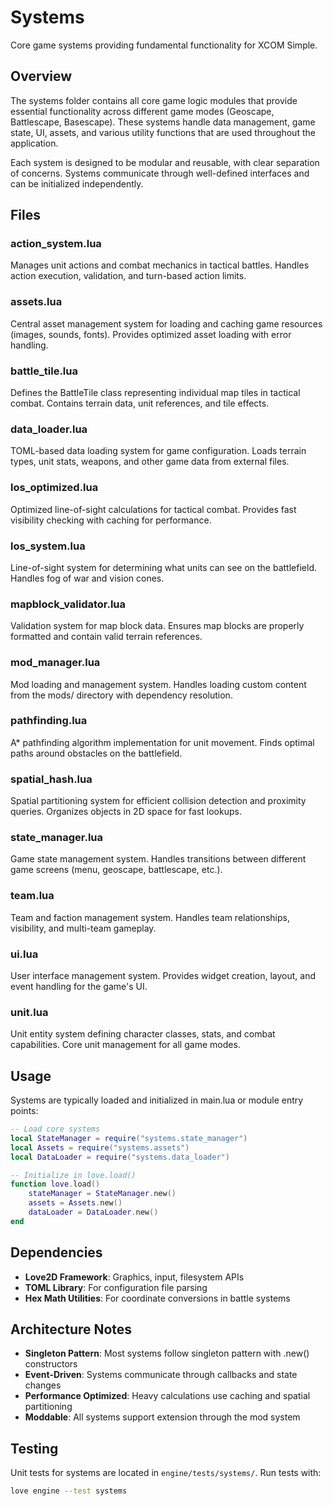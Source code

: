 # Systems

Core game systems providing fundamental functionality for XCOM Simple.

## Overview

The systems folder contains all core game logic modules that provide essential functionality across different game modes (Geoscape, Battlescape, Basescape). These systems handle data management, game state, UI, assets, and various utility functions that are used throughout the application.

Each system is designed to be modular and reusable, with clear separation of concerns. Systems communicate through well-defined interfaces and can be initialized independently.

## Files

### action_system.lua
Manages unit actions and combat mechanics in tactical battles. Handles action execution, validation, and turn-based action limits.

### assets.lua
Central asset management system for loading and caching game resources (images, sounds, fonts). Provides optimized asset loading with error handling.

### battle_tile.lua
Defines the BattleTile class representing individual map tiles in tactical combat. Contains terrain data, unit references, and tile effects.

### data_loader.lua
TOML-based data loading system for game configuration. Loads terrain types, unit stats, weapons, and other game data from external files.

### los_optimized.lua
Optimized line-of-sight calculations for tactical combat. Provides fast visibility checking with caching for performance.

### los_system.lua
Line-of-sight system for determining what units can see on the battlefield. Handles fog of war and vision cones.

### mapblock_validator.lua
Validation system for map block data. Ensures map blocks are properly formatted and contain valid terrain references.

### mod_manager.lua
Mod loading and management system. Handles loading custom content from the mods/ directory with dependency resolution.

### pathfinding.lua
A* pathfinding algorithm implementation for unit movement. Finds optimal paths around obstacles on the battlefield.

### spatial_hash.lua
Spatial partitioning system for efficient collision detection and proximity queries. Organizes objects in 2D space for fast lookups.

### state_manager.lua
Game state management system. Handles transitions between different game screens (menu, geoscape, battlescape, etc.).

### team.lua
Team and faction management system. Handles team relationships, visibility, and multi-team gameplay.

### ui.lua
User interface management system. Provides widget creation, layout, and event handling for the game's UI.

### unit.lua
Unit entity system defining character classes, stats, and combat capabilities. Core unit management for all game modes.

## Usage

Systems are typically loaded and initialized in main.lua or module entry points:

```lua
-- Load core systems
local StateManager = require("systems.state_manager")
local Assets = require("systems.assets")
local DataLoader = require("systems.data_loader")

-- Initialize in love.load()
function love.load()
    stateManager = StateManager.new()
    assets = Assets.new()
    dataLoader = DataLoader.new()
end
```

## Dependencies

- **Love2D Framework**: Graphics, input, filesystem APIs
- **TOML Library**: For configuration file parsing
- **Hex Math Utilities**: For coordinate conversions in battle systems

## Architecture Notes

- **Singleton Pattern**: Most systems follow singleton pattern with .new() constructors
- **Event-Driven**: Systems communicate through callbacks and state changes
- **Performance Optimized**: Heavy calculations use caching and spatial partitioning
- **Moddable**: All systems support extension through the mod system

## Testing

Unit tests for systems are located in `engine/tests/systems/`. Run tests with:

```bash
love engine --test systems
```